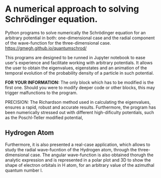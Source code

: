 # A numerical approach to solving Schrödinger equation.

Python programs to solve numerically the Schrödinger equation for an arbitrary potential in both: one-dimensional case and the radial component of the wave-function for the three-dimensional case.
 https://gmegh.github.io/quantumschrod/



This programs are designed to be runned in Jupyter notebook to ease user's experience and facilitate working with arbitrary potentials. It allows the user to obtain the eigenvalues, eigenstates and an animation of the temporal evolution of the probability density of a particle in such potential. 

**FOR YOUR INFORMATION:** The only block which has to be modified is the first one. Should you were to modify deeper code or other blocks, this may trigger malfunctions to the program.

PRECISION: The Richardson method used in calculating the eigenvalues, ensures a rapid, robust and accurate results. Furthermore, the program has been numerically stressed out with different high-dificulty potentials, such as the Poschl-Teller modified potential,


## Hydrogen Atom
Furthermore, it is also presented a real-case application, which allows to study the radial wave-fucntion of the Hydrogen atom, through the three-dimensional case. The angular wave-function is also obtained thorugh the analytic expression and is represented in a polar plot and 3D to show the shape of electron orbitals in H atom, for an arbitrary value of the azimuthal quantum number l. 



